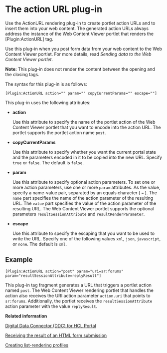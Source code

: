 # The action URL plug-in 

Use the ActionURL rendering plug-in to create portlet action URLs and to insert them into your web content. The generated action URLs always address the instance of the Web Content Viewer portlet that renders the \[Plugin:ActionURL\] tag.

Use this plug-in when you post form data from your web content to the Web Content Viewer portlet. For more details, read *Sending data to the Web Content Viewer portlet*.

**Note:** This plug-in does not render the content between the opening and the closing tags.

The syntax for this plug-in is as follows:

```
[Plugin:ActionURL action="" param="" copyCurrentParams="" escape=""]
```

This plug-in uses the following attributes:

-   **action**

    Use this attribute to specify the name of the portlet action of the Web Content Viewer portlet that you want to encode into the action URL. The portlet supports the portlet action name `post`.

-   **copyCurrentParams**

    Use this attribute to specify whether you want the current portal state and the parameters encoded in it to be copied into the new URL. Specify `true` or `false`. The default is `false`.

-   **param**

    Use this attribute to specify optional action parameters. To set one or more action parameters, use one or more `param` attributes. As the value, specify a name-value pair, separated by an equals character \( `=` \). The `name` part specifies the name of the action parameter of the resulting URL. The `value` part specifies the value of the action parameter of the resulting URL. The Web Content Viewer portlet supports the optional parameters `resultSessionAttribute` and `resultRenderParameter`.

-   **escape**

    Use this attribute to specify the escaping that you want to be used to write the URL. Specify one of the following values `xml`, `json`, `javascript`, or `none`. The default is `xml`.


## Example

```
[Plugin:ActionURL action="post" param="uri=sr:forums" param="resultSessionAttribute=replyResult"]
```

This plug-in tag fragment generates a URL that triggers a portlet action named `post`. The Web Content Viewer rendering portlet that handles the action also receives the URI action parameter `action.uri` that points to `sr:forums`. Additionally, the portlet receives the `resultSessionAttribute` action parameter with the value `replyResult`.

**Related information**  


[Digital Data Connector \(DDC\) for HCL Portal ](../social/plrf_ovu.md)

[Receiving the result of an HTML form submission ](../social/plrf_sendata2wcv_receivhtmlform.md)

[Creating list-rendering profiles ](../social/plrf_crt_lr_profiles.md)

